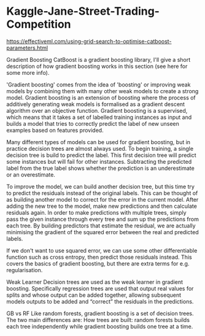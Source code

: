 # Kaggle-Jane-Street-Trading-Competition


https://effectiveml.com/using-grid-search-to-optimise-catboost-parameters.html

Gradient Boosting
CatBoost is a gradient boosting library, I'll give a short description of how gradient boosting works in this section (see here for some more info).

'Gradient boosting' comes from the idea of 'boosting' or improving weak models by combining them with many other weak models to create a strong model. Gradient boosting is an extension of boosting where the process of additively generating weak models is formalised as a gradient descent algorithm over an objective function. Gradient boosting is a supervised, which means that it takes a set of labelled training instances as input and builds a model that tries to correctly predict the label of new unseen examples based on features provided.

Many different types of models can be used for gradient boosting, but in practice decision trees are almost always used. To begin training, a single decision tree is build to predict the label. This first decision tree will predict some instances but will fail for other instances. Subtracting the predicted label from the true label shows whether the prediction is an underestimate or an overestimate.

To improve the model, we can build another decision tree, but this time try to predict the residuals instead of the original labels. This can be thought of as building another model to correct for the error in the current model. After adding the new tree to the model, make new predictions and then calculate residuals again. In order to make predictions with multiple trees, simply pass the given instance through every tree and sum up the predictions from each tree. By building predictors that estimate the residual, we are actually minimising the gradient of the squared error between the real and predicted labels.

If we don't want to use squared error, we can use some other differentiable function such as cross entropy, then predict those residuals instead. This covers the basics of gradient boosting, but there are extra terms for e.g. regularisation.


Weak Learner
Decision trees are used as the weak learner in gradient boosting. Specifically regression trees are used that output real values for splits and whose output can be added together, allowing subsequent models outputs to be added and “correct” the residuals in the predictions.


GB vs RF
Like random forests, gradient boosting is a set of decision trees. The two main differences are: How trees are built: random forests builds each tree independently while gradient boosting builds one tree at a time.
